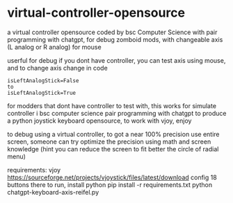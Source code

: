 # virtual-controller-opensource
a virtual controller opensource coded by bsc Computer Science with pair programming with chatgpt, for debug zomboid mods, with changeable axis (L analog or R analog) for mouse

userful for debug if you dont have controller, you can test axis using mouse, and to change axis change in code
```
isLeftAnalogStick=False
to
isLeftAnalogStick=True
``` 
for modders that dont have controller to test with, this works for simulate controller
i bsc computer science pair programming with chatgpt to produce a python joystick keyboard opensource, to work with vjoy, enjoy

to debug using a virtual controller, to got a near 100% precision use entire screen, someone can try optimize the precision using math and screen knowledge (hint you can reduce the screen to fit better the circle of radial menu)

requirements: vjoy https://sourceforge.net/projects/vjoystick/files/latest/download config 18 buttons there
to run, install python
pip install -r requirements.txt
python chatgpt-keyboard-axis-reifel.py
